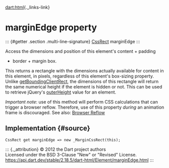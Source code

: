 [dart:html](../../dart-html/dart-html-library){._links-link}

marginEdge property
===================

::: {#getter .section .multi-line-signature}
[CssRect](../cssrect-class) marginEdge
:::

Access the dimensions and position of this element\'s content + padding
+ border + margin box.

This returns a rectangle with the dimensions actually available for
content in this element, in pixels, regardless of this element\'s
box-sizing property. Unlike
[getBoundingClientRect](getboundingclientrect), the dimensions of this
rectangle will return the same numerical height if the element is hidden
or not. This can be used to retrieve jQuery\'s
[outerHeight](http://api.jquery.com/outerHeight/) value for an element.

*Important* *note*: use of this method will perform CSS calculations
that can trigger a browser reflow. Therefore, use of this property
*during* an animation frame is discouraged. See also: [Browser
Reflow](https://developers.google.com/speed/articles/reflow)

Implementation {#source}
--------------

``` {.language-dart data-language="dart"}
CssRect get marginEdge => new _MarginCssRect(this);
```

::: {._attribution}
© 2012 the Dart project authors\
Licensed under the BSD 3-Clause \"New\" or \"Revised\" License.\
<https://api.dart.dev/stable/2.18.5/dart-html/Element/marginEdge.html>
:::

